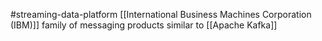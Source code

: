 #streaming-data-platform 
[[International Business Machines Corporation (IBM)]]
family of messaging products similar to
[[Apache Kafka]]